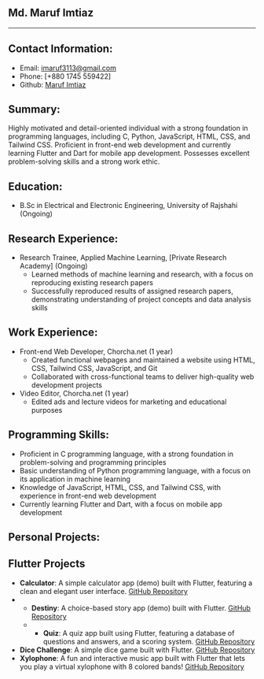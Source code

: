 **Md. Maruf Imtiaz**
--------------------
--------------------

**Contact Information:**
------------------------

* Email: [imaruf3113@gmail.com](mailto:imaruf3113@gmail.com)
* Phone: [+880 1745 559422]
* Github: [Maruf Imtiaz](https://github.com/marufimtiaz)

**Summary:**
------------
Highly motivated and detail-oriented individual with a strong foundation in programming languages, including C, Python, JavaScript, HTML, CSS, and Tailwind CSS. Proficient in front-end web development and currently learning Flutter and Dart for mobile app development. Possesses excellent problem-solving skills and a strong work ethic.

**Education:**
--------------

* B.Sc in Electrical and Electronic Engineering, University of Rajshahi (Ongoing)

**Research Experience:**
------------------------

* Research Trainee, Applied Machine Learning, [Private Research Academy] (Ongoing)
	+ Learned methods of machine learning and research, with a focus on reproducing existing research papers
	+ Successfully reproduced results of assigned research papers, demonstrating understanding of project concepts and data analysis skills

**Work Experience:**
--------------------

* Front-end Web Developer, Chorcha.net (1 year)
	+ Created functional webpages and maintained a website using HTML, CSS, Tailwind CSS, JavaScript, and Git
	+ Collaborated with cross-functional teams to deliver high-quality web development projects
* Video Editor, Chorcha.net (1 year)
	+ Edited ads and lecture videos for marketing and educational purposes

**Programming Skills:**
-----------------------

* Proficient in C programming language, with a strong foundation in problem-solving and programming principles
* Basic understanding of Python programming language, with a focus on its application in machine learning
* Knowledge of JavaScript, HTML, CSS, and Tailwind CSS, with experience in front-end web development
* Currently learning Flutter and Dart, with a focus on mobile app development

**Personal Projects:**
----------------------

## Flutter Projects

* **Calculator**: A simple calculator app (demo) built with Flutter, featuring a clean and elegant user interface. [GitHub Repository](https://github.com/marufimtiaz/flutter-calculator)
* * **Destiny**: A choice-based story app (demo) built with Flutter. [GitHub Repository](https://github.com/marufimtiaz/flutter-destiny)
  * * **Quiz**: A quiz app built using Flutter, featuring a database of questions and answers, and a scoring system. [GitHub Repository](https://github.com/marufimtiaz/flutter-quiz)
* **Dice Challenge**: A simple dice game built with Flutter. [GitHub Repository](https://github.com/marufimtiaz/flutter_dice_challenge)
* **Xylophone**: A fun and interactive music app built with Flutter that lets you play a virtual xylophone with 8 colored bands! [GitHub Repository](https://github.com/marufimtiaz/flutter-xylophone)


